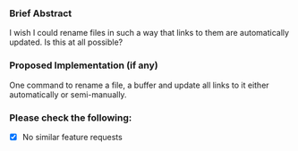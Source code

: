 ### Brief Abstract

I wish I could rename files in such a way that links to them are automatically updated. Is this at all possible?

### Proposed Implementation (if any)

One command to rename a file, a buffer and update all links to it either automatically or semi-manually. 

### Please check the following:

- [X] No similar feature requests
